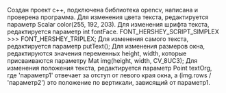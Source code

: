 Создан проект c++, подключена библиотека opencv, написана и проверена программа.
Для изменения цвета текста, редактируется параметр Scalar color(255, 192, 203).
Для изменения шрифта текста, редактируется параметр int fontFace. FONT_HERSHEY_SCRIPT_SIMPLEX >>> FONT_HERSHEY_TRIPLEX;
Для изменения самого текста, редактируется параметр putText();
Для изменения размеров окна, редактируются значения переменных height, width, которые присваиваются параметру Mat img(height, width, CV_8UC3);
Для изменения положения текста, редактируется параметр Point textOrg, где 'параметр1' отвечает за отступ от левого края окна, а (img.rows / 'параметр2') это положение по вертикали, зависящий от параметр1.
